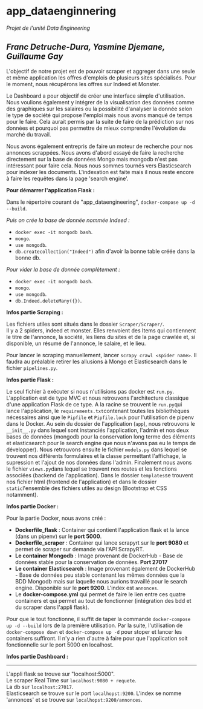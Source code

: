 # app_dataenginnering
*Projet de l'unité Data Engineering*  
  
*Franc Detruche-Dura, Yasmine Djemane, Guillaume Gay*  
----

L'objectif de notre projet est de pouvoir scraper et aggreger dans une seule et même application les offres d'emplois de plusieurs sites spécialisés. Pour le moment, nous récupérons les offres sur Indeed et Monster.  
  
Le Dashboard a pour objectif de créer une interface simple d'utilisation. Nous voulions également y intégrer de la visualisation des données comme des graphiques sur les salaires ou la possibilité d'analyser la donnée selon le type de société qui propose l'emploi mais nous avons manqué de temps pour le faire. Cela aurait permis par la suite de faire de la prédiction sur nos données et pourquoi pas permettre de mieux comprendre l'évolution du marché du travail.  
  
Nous avons également entrepris de faire un moteur de recherche pour nos annonces scrappées. Nous avons d'abord essayé de faire la recherche directement sur la base de données Mongo mais mongodb n'est pas intéressant pour faire cela. Nous nous sommes tournés vers Elasticsearch pour indexer les documents. L'indexation est faite mais il nous reste encore à faire les requêtes dans la page 'search engine'.

**Pour démarrer l'application Flask :**  

Dans le répertoire courant de "app_dataengineering", `docker-compose up -d --build`.  
  
*Puis on crée la base de donnée nommée Indeed :*  
- `docker exec -it mongodb bash`.  
- `mongo`.  
- `use mongodb`.  
- `db.createcollection("Indeed")` afin d'avoir la bonne table créée dans la bonne db.  
  
*Pour vider la base de donnée complètement :*  
- `docker exec -it mongodb bash`.  
- `mongo`.  
- `use mongodb`.  
- `db.Indeed.deleteMany({})`.  

**Infos partie Scraping :**  

Les fichiers utiles sont situés dans le dossier `Scraper/Scraper/`.  
Il y a 2 spiders, indeed et monster. Elles renvoient des Items qui contiennent le titre de l'annonce, la société, les liens du sites et de la page crawlée et, si disponible, un résumé de l'annonce, le salaire, et le lieu.  
  
Pour lancer le scraping manuellement, lancer `scrapy crawl <spider name>`. Il faudra au préalable retirer les allusions à Mongo et Elasticsearch dans le fichier `pipelines.py`.  

**Infos partie Flask :**

Le seul fichier à exécuter si nous n'utilisions pas docker est `run.py`. L'application est de type MVC et nous retrouvons l'architecture classique d'une application Flask de ce type. A la racine se trouvent le `run.py`qui lance l'application, le `requirements.txt`contenant toutes les bibliothèques nécessaires ainsi que le `Pipfile` et `Pipfile.lock` pour l'utilisation de pipenv dans le Docker. Au sein du dossier de l'application (`app`), nous retrouvons le `__init__.py` dans lequel sont instanciés l'application, l'admin et nos deux bases de données (mongodb pour la conservation long terme des éléments et elasticsearch pour le search engine que nous n'avons pas eu le temps de développer). Nous retrouvons ensuite le fichier `models.py` dans lequel se trouvent nos différents formulaires et la classe permettant l'affichage, la supression et l'ajout de nos données dans l'admin. Finalement nous avons le fichier `views.py`dans lequel se trouvent nos routes et les fonctions associées (backend de l'application). Dans le dossier `templates`se trouvent nos fichier html (frontend de l'application) et dans le dossier `static`l'ensemble des fichiers utiles au design (Bootstrap et CSS notamment). 

**Infos partie Docker :**  

Pour la partie Docker, nous avons créé :
  - **Dockerfile_flask** : Container qui contient l'application flask et la lance (dans un pipenv) sur le **port 5000**.
  - **Dockerfile_scraper** : Container qui lance scrapyrt sur le **port 9080** et permet de scraper sur demande via l'API ScrapyRT. 
  - **Le container Mongodb** : Image provenant de DockerHub - Base de données stable pour la conservation de données. **Port 27017**
  - **Le container Elasticsearch** : Image provenant également de DockerHub - Base de données peu stable contenant les mêmes données que la BDD Mongodb mais sur laquelle nous aurions travaillé pour le search engine. Disponible sur le **port 9200**. L'index est `annonces`.
  - Le **docker-compose.yml** qui permet de faire le lien entre ces quatre containers et qui permet au tout de fonctionner (intégration des bdd et du scraper dans l'appli flask).

Pour que le tout fonctionne, il suffit de taper la commande `docker-compose up -d --build` lors de la première utilisation. Par la suite, l'utilisation de `docker-compose down` et `docker-compose up -d` pour stoper et lancer les containers suffiront.
Il n'y a rien d'autre à faire pour que l'application soit fonctionnelle sur le port 5000 en localhost.
  
**Infos partie Dashboard :**  
  
----
L'appli flask se trouve sur "localhost:5000".  
Le scraper Real Time sur `localhost:9080 + requete`.  
La db sur `localhost:27017`.   
Elasticsearch se trouve sur le port `localhopst:9200`. L'index se nomme 'annonces' et se trouve sur `localhopst:9200/annonces`.
